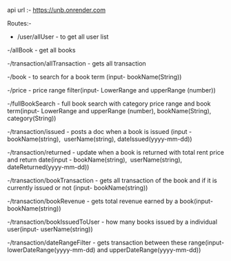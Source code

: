 api url :- https://unb.onrender.com

Routes:- 
- /user/allUser - to get all user list
  
-/allBook - get all books

-/transaction/allTransaction - gets all transaction

-/book - to search for a book term (input- bookName(String))

-/price - price range filter(input- LowerRange and upperRange (number))

-/fullBookSearch - full book search with category price range and book term(input- LowerRange and upperRange (number), bookName(String), category(String))

-/transaction/issued - posts a doc when a book is issued (input - bookName(string),  userName(string), dateIssued(yyyy-mm-dd))

-/transaction/returned - update when a book is returned with total rent price and return date(input - bookName(string),  userName(string), dateReturned(yyyy-mm-dd))

-/transaction/bookTransaction - gets all transaction of the book and if it is currently issued or not (input- bookName(string))

-/transaction/bookRevenue - gets total revenue earned by a book(input- bookName(string))

-/transaction/bookIssuedToUser - how many books issued by a individual user(input- userName(string))

-/transaction/dateRangeFilter - gets transaction between these range(input- lowerDateRange(yyyy-mm-dd) and upperDateRange(yyyy-mm-dd))
